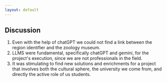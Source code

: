 ```yaml
---
layout: default
---
```


## Discussion

1. Even with the help of chatGPT we could not find a link between the region identifier and the zoology museum.
2. LLMS were fundamental, specifically chatGPT and gemini, for the project's execution, since we are not professionals in the field.
3. It was stimulating to find new solutions and enrichments for a project that involves both the cultural sphere, the university we come from, and directly the active role of us students.
